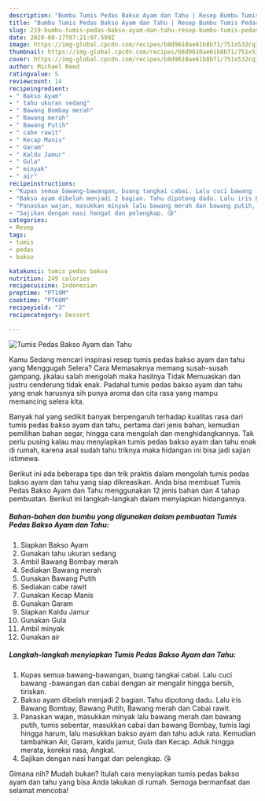 ```yaml
---
description: "Bumbu Tumis Pedas Bakso Ayam dan Tahu | Resep Bumbu Tumis Pedas Bakso Ayam dan Tahu Yang Mudah Dan Praktis"
title: "Bumbu Tumis Pedas Bakso Ayam dan Tahu | Resep Bumbu Tumis Pedas Bakso Ayam dan Tahu Yang Mudah Dan Praktis"
slug: 219-bumbu-tumis-pedas-bakso-ayam-dan-tahu-resep-bumbu-tumis-pedas-bakso-ayam-dan-tahu-yang-mudah-dan-praktis
date: 2020-08-17T07:21:07.599Z
image: https://img-global.cpcdn.com/recipes/b8d9610ae61b8b71/751x532cq70/tumis-pedas-bakso-ayam-dan-tahu-foto-resep-utama.jpg
thumbnail: https://img-global.cpcdn.com/recipes/b8d9610ae61b8b71/751x532cq70/tumis-pedas-bakso-ayam-dan-tahu-foto-resep-utama.jpg
cover: https://img-global.cpcdn.com/recipes/b8d9610ae61b8b71/751x532cq70/tumis-pedas-bakso-ayam-dan-tahu-foto-resep-utama.jpg
author: Michael Reed
ratingvalue: 5
reviewcount: 14
recipeingredient:
- " Bakso Ayam"
- " tahu ukuran sedang"
- " Bawang Bombay merah"
- " Bawang merah"
- " Bawang Putih"
- " cabe rawit"
- " Kecap Manis"
- " Garam"
- " Kaldu Jamur"
- " Gula"
- " minyak"
- " air"
recipeinstructions:
- "Kupas semua bawang-bawangan, buang tangkai cabai. Lalu cuci bawang -bawangan dan cabai dengan air mengalir hingga bersih, tiriskan."
- "Bakso ayam dibelah menjadi 2 bagian. Tahu dipotong dadu. Lalu iris Bawang Bombay, Bawang Putih, Bawang merah dan Cabai rawit."
- "Panaskan wajan, masukkan minyak lalu bawang merah dan bawang putih, tumis sebentar, masukkan cabai dan bawang Bombay, tumis lagi hingga harum, lalu masukkan bakso ayam dan tahu aduk rata. Kemudian tambahkan Air, Garam, kaldu jamur, Gula dan Kecap. Aduk hingga merata, koreksi rasa, Angkat."
- "Sajikan dengan nasi hangat dan pelengkap. 😘"
categories:
- Resep
tags:
- tumis
- pedas
- bakso

katakunci: tumis pedas bakso 
nutrition: 249 calories
recipecuisine: Indonesian
preptime: "PT19M"
cooktime: "PT60M"
recipeyield: "3"
recipecategory: Dessert

---
```



![Tumis Pedas Bakso Ayam dan Tahu](https://img-global.cpcdn.com/recipes/b8d9610ae61b8b71/751x532cq70/tumis-pedas-bakso-ayam-dan-tahu-foto-resep-utama.jpg)

Kamu Sedang mencari inspirasi resep tumis pedas bakso ayam dan tahu yang Menggugah Selera? Cara Memasaknya memang susah-susah gampang. jikalau salah mengolah maka hasilnya Tidak Memuaskan dan justru cenderung tidak enak. Padahal tumis pedas bakso ayam dan tahu yang enak harusnya sih punya aroma dan cita rasa yang mampu memancing selera kita.

Banyak hal yang sedikit banyak berpengaruh terhadap kualitas rasa dari tumis pedas bakso ayam dan tahu, pertama dari jenis bahan, kemudian pemilihan bahan segar, hingga cara mengolah dan menghidangkannya. Tak perlu pusing kalau mau menyiapkan tumis pedas bakso ayam dan tahu enak di rumah, karena asal sudah tahu triknya maka hidangan ini bisa jadi sajian istimewa.




Berikut ini ada beberapa tips dan trik praktis dalam mengolah tumis pedas bakso ayam dan tahu yang siap dikreasikan. Anda bisa membuat Tumis Pedas Bakso Ayam dan Tahu menggunakan 12 jenis bahan dan 4 tahap pembuatan. Berikut ini langkah-langkah dalam menyiapkan hidangannya.

<!--inarticleads1-->

##### Bahan-bahan dan bumbu yang digunakan dalam pembuatan Tumis Pedas Bakso Ayam dan Tahu:

1. Siapkan  Bakso Ayam
1. Gunakan  tahu ukuran sedang
1. Ambil  Bawang Bombay merah
1. Sediakan  Bawang merah
1. Gunakan  Bawang Putih
1. Sediakan  cabe rawit
1. Gunakan  Kecap Manis
1. Gunakan  Garam
1. Siapkan  Kaldu Jamur
1. Gunakan  Gula
1. Ambil  minyak
1. Gunakan  air




<!--inarticleads2-->

##### Langkah-langkah menyiapkan Tumis Pedas Bakso Ayam dan Tahu:

1. Kupas semua bawang-bawangan, buang tangkai cabai. Lalu cuci bawang -bawangan dan cabai dengan air mengalir hingga bersih, tiriskan.
1. Bakso ayam dibelah menjadi 2 bagian. Tahu dipotong dadu. Lalu iris Bawang Bombay, Bawang Putih, Bawang merah dan Cabai rawit.
1. Panaskan wajan, masukkan minyak lalu bawang merah dan bawang putih, tumis sebentar, masukkan cabai dan bawang Bombay, tumis lagi hingga harum, lalu masukkan bakso ayam dan tahu aduk rata. Kemudian tambahkan Air, Garam, kaldu jamur, Gula dan Kecap. Aduk hingga merata, koreksi rasa, Angkat.
1. Sajikan dengan nasi hangat dan pelengkap. 😘




Gimana nih? Mudah bukan? Itulah cara menyiapkan tumis pedas bakso ayam dan tahu yang bisa Anda lakukan di rumah. Semoga bermanfaat dan selamat mencoba!
